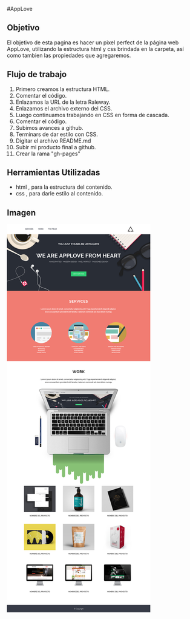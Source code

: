 #AppLove

## Objetivo

El objetivo de esta pagina es hacer un pixel perfect de la página web AppLove, utilizando la estructura html y css brindada en la carpeta, así como tambien las propiedades que agregaremos. 

## Flujo de trabajo

1. Primero creamos la estructura HTML.
2. Comentar el código.
3. Enlazamos la URL de la letra Raleway.
4. Enlazamos el archivo externo del CSS.
5. Luego continuamos trabajando en CSS en forma de cascada.
6. Comentar el código.
7. Subimos avances a github.
8. Terminars de dar estilo con CSS.
9. Digitar el archivo README.md
10. Subir mi producto final a github.
11. Crear la rama "gh-pages" 

## Herramientas Utilizadas

- html , para la estructura del contenido.
- css , para darle estilo al contenido.
 
## Imagen
![AppLove](assets/images/applove.png)